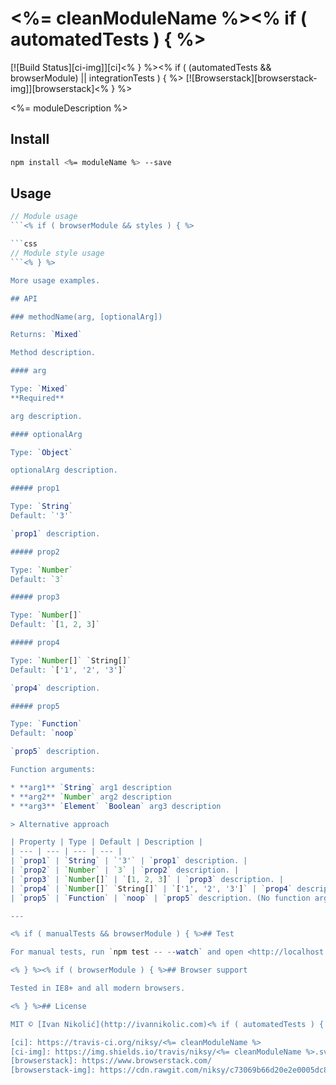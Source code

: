 # <%= cleanModuleName %><% if ( automatedTests ) { %>

[![Build Status][ci-img]][ci]<% } %><% if ( (automatedTests && browserModule) || integrationTests ) { %> [![Browserstack][browserstack-img]][browserstack]<% } %>

<%= moduleDescription %>

## Install

```sh
npm install <%= moduleName %> --save
```

## Usage

```js
// Module usage
```<% if ( browserModule && styles ) { %>

```css
// Module style usage
```<% } %>

More usage examples.

## API

### methodName(arg, [optionalArg])

Returns: `Mixed`

Method description.

#### arg

Type: `Mixed`
**Required**

arg description.

#### optionalArg

Type: `Object`

optionalArg description.

##### prop1

Type: `String`  
Default: `'3'`

`prop1` description.

##### prop2

Type: `Number`  
Default: `3`

##### prop3

Type: `Number[]`  
Default: `[1, 2, 3]`

##### prop4

Type: `Number[]` `String[]`  
Default: `['1', '2', '3']`

`prop4` description.

##### prop5

Type: `Function`  
Default: `noop`

`prop5` description.

Function arguments:

* **arg1** `String` arg1 description
* **arg2** `Number` arg2 description
* **arg3** `Element` `Boolean` arg3 description

> Alternative approach

| Property | Type | Default | Description |
| --- | --- | --- | --- |
| `prop1` | `String` | `'3'` | `prop1` description. |
| `prop2` | `Number` | `3` | `prop2` description. |
| `prop3` | `Number[]` | `[1, 2, 3]` | `prop3` description. |
| `prop4` | `Number[]` `String[]` | `['1', '2', '3']` | `prop4` description. |
| `prop5` | `Function` | `noop` | `prop5` description. (No function arguments description) |

---

<% if ( manualTests && browserModule ) { %>## Test

For manual tests, run `npm test -- --watch` and open <http://localhost:9000/> in your browser.

<% } %><% if ( browserModule ) { %>## Browser support

Tested in IE8+ and all modern browsers.

<% } %>## License

MIT © [Ivan Nikolić](http://ivannikolic.com)<% if ( automatedTests ) { %>

[ci]: https://travis-ci.org/niksy/<%= cleanModuleName %>
[ci-img]: https://img.shields.io/travis/niksy/<%= cleanModuleName %>.svg<% } %><% if ( (automatedTests && browserModule) || integrationTests ) { %>
[browserstack]: https://www.browserstack.com/
[browserstack-img]: https://cdn.rawgit.com/niksy/c73069b66d20e2e0005dc8479c125fbd/raw/f644159e3f5f07291f98f59a44146735e9962e0d/browserstack.svg<% } %>
